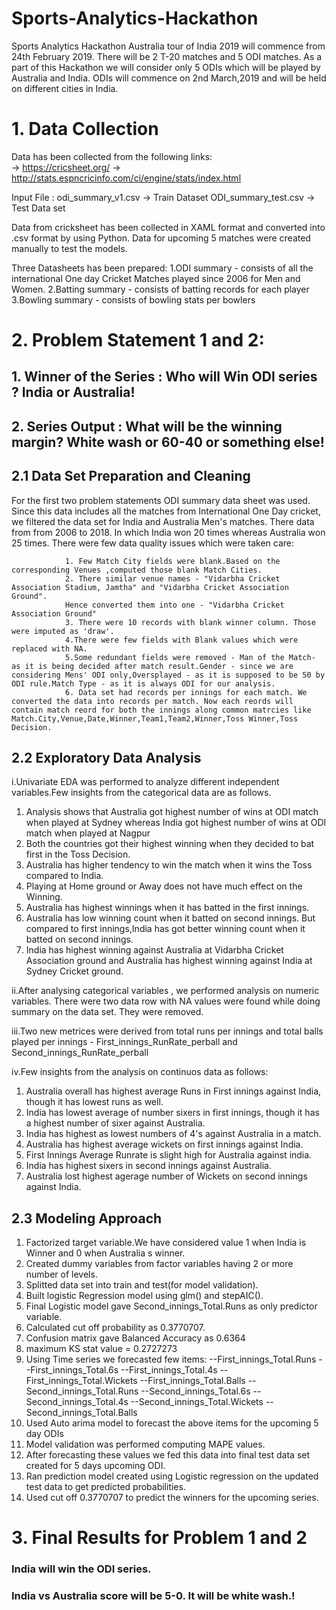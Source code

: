 # Sports-Analytics-Hackathon
Sports Analytics Hackathon 
Australia tour of India 2019 will commence from 24th February 2019. There will be 2 T-20 matches and 5 ODI matches.
As a part of this Hackathon we will consider only 5 ODIs which will be played by Australia and India.
ODIs will commence on 2nd March,2019 and will be held on different cities in India.

# 1. Data Collection
Data has been collected from the following links:            
-> https://cricsheet.org/
-> http://stats.espncricinfo.com/ci/engine/stats/index.html

Input File : odi_summary_v1.csv -> Train Dataset
             ODI_summary_test.csv -> Test Data set

Data from cricksheet has been collected in XAML format and converted into .csv format by using Python.
Data for upcoming 5 matches were created manually to test the models.

 Three Datasheets has been prepared:
  1.ODI summary - consists of all the international One day Cricket Matches played since 2006 for Men and Women.
  2.Batting summary - consists of batting records for each player
  3.Bowling summary - consists of bowling stats per bowlers

# 2. Problem Statement 1 and 2:
##   1. Winner of the Series : Who will Win ODI series ? India or Australia!
##   2. Series Output : What will be the winning margin? White wash or 60-40 or something else!

## 2.1 Data Set Preparation and Cleaning
   For the first two problem statements ODI summary data sheet was used. 
   Since this data includes all the matches from International One Day cricket, we filtered the data set for India and Australia Men's 
   matches.
   There data from from 2006 to 2018. In which India won 20 times whereas Australia won 25 times.
   There were few data quality issues which were taken care:
   
                1. Few Match City fields were blank.Based on the corresponding Venues ,computed those blank Match Cities.
                2. There similar venue names - "Vidarbha Cricket Association Stadium, Jamtha" and "Vidarbha Cricket Association Ground".
                Hence converted them into one - "Vidarbha Cricket Association Ground"
                3. There were 10 records with blank winner column. Those were imputed as 'draw'.
                4.There were few fields with Blank values which were replaced with NA.                        
                5.Some redundant fields were removed - Man of the Match- as it is being decided after match result.Gender - since we are considering Mens' ODI only,Oversplayed - as it is supposed to be 50 by ODI rule.Match Type - as it is always ODI for our analysis.
                6. Data set had records per innings for each match. We converted the data into records per match. Now each reords will contain match reord for both the innings along common matrcies like Match.City,Venue,Date,Winner,Team1,Team2,Winner,Toss Winner,Toss Decision.

## 2.2 Exploratory Data Analysis
   i.Univariate EDA was performed to analyze different independent variables.Few insights from the categorical data are as follows.
   1. Analysis shows that Australia got highest number of wins at ODI match when played at Sydney whereas India got highest number of    wins at ODI match when played at Nagpur
   2. Both the countries got their highest winning when they decided to bat first in the Toss Decision.
   3. Australia has higher tendency to win the match when it wins the Toss compared to India.
   4. Playing at Home ground or Away does not have much effect on the Winning.
   5. Australia has highest winnings when it has batted in the first innings.
   6. Australia has low winning count when it batted on second innings. But compared to first innings,India has got better winning count when it batted on second innings.
   7. India has highest winning against Australia at Vidarbha Cricket Association ground and Australia has highest winning against India at Sydney Cricket ground.

  ii.After analysing categorical variables , we performed analysis on numeric variables. 
There were two data row with  NA values were found while doing summary on the data set. They were removed.

 iii.Two new metrices were derived from total runs per innings and total balls played per innings - First_innings_RunRate_perball and Second_innings_RunRate_perball

  iv.Few insights from the analysis on continuos data as follows:
  1. Australia overall has highest average Runs in First innings against India, though it has lowest runs as well.
  2. India has lowest average of number sixers in first innings, though it has a highest number of sixer against Australia.
  3. India has highest as lowest numbers of 4's against Australia in a match.
  4. Australia has highest average wickets on first innings against India.
  5. First Innings Average Runrate is slight high for Australia against india.
  6. India  has highest sixers in second innings against Australia.
  7. Australia lost highest agerage number of Wickets on second innings against India.

## 2.3 Modeling Approach
  1. Factorized target variable.We have considered value 1 when India is Winner and 0 when Australia s winner.
  2. Created dummy variables from factor variables having 2 or more number of levels.
  3. Splitted data set into train and test(for model validation).
  4. Built logistic Regression model using glm() and stepAIC().
  5. Final Logistic model gave Second_innings_Total.Runs as only predictor variable.
  6. Calculated cut off probability as 0.3770707.
  7. Confusion matrix gave Balanced Accuracy as 0.6364
  8. maximum KS  stat value = 0.2727273
  9. Using Time series we forecasted few items:
   --First_innings_Total.Runs
   --First_innings_Total.6s
   --First_innings_Total.4s
   --First_innings_Total.Wickets
   --First_innings_Total.Balls
   --Second_innings_Total.Runs
   --Second_innings_Total.6s
   --Second_innings_Total.4s
   --Second_innings_Total.Wickets
   --Second_innings_Total.Balls
  10. Used Auto arima model to forecast the above items for the upcoming 5 day ODIs
  11. Model validation was performed computing MAPE values.
  12. After forecasting these values we fed this data into final test data set created for 5 days upcoming ODI.
  13. Ran prediction model created using Logistic regression on the updated test data to get predicted probabilities.
  14. Used cut off 0.3770707 to predict the winners for the upcoming series.
   
# 3. Final Results for Problem 1 and 2
###    India will win the ODI series.
###    India vs Australia score will be 5-0. It will be white wash.!
  


